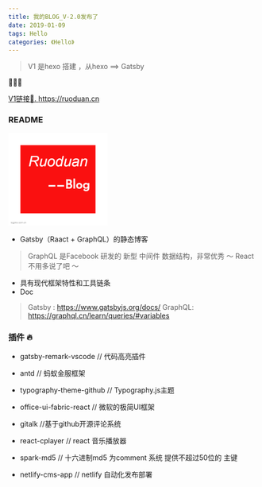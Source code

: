 ```yaml
---
title: 我的BLOG_V-2.0发布了
date: 2019-01-09
tags: Hello
categories: 《Hello》
---
```


> V1 是hexo 搭建 ，从hexo ==> Gatsby

🚀🚀🚀

[V1链接🔗. ](https://ruoduan.cn)  https://ruoduan.cn

### README

<img src="./mylogo.jpg" alt="logo" style="zoom:50%;" />



- Gatsby（Raact + GraphQL）的静态博客
> GraphQL 是Facebook 研发的 新型 中间件 数据结构，非常优秀 ～
> React 不用多说了吧 ～
- 具有现代框架特性和工具链条 
- Doc
> Gatsby : https://www.gatsbyjs.org/docs/
> GraphQL: https://graphql.cn/learn/queries/#variables



### 插件 🔥

- gatsby-remark-vscode // 代码高亮插件

- antd // 蚂蚁金服框架

- typography-theme-github // Typography.js主题

- office-ui-fabric-react // 微软的极简UI框架

- gitalk //基于github开源评论系统

- react-cplayer // react 音乐播放器

- spark-md5 // 十六进制md5 为comment 系统 提供不超过50位的 主键

- netlify-cms-app // netlify 自动化发布部署